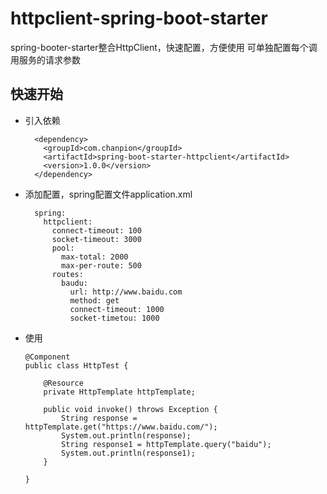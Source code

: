 # httpclient-spring-boot-starter

spring-booter-starter整合HttpClient，快速配置，方便使用
可单独配置每个调用服务的请求参数

## 快速开始
- 引入依赖
  ```
    <dependency>
      <groupId>com.chanpion</groupId>
      <artifactId>spring-boot-starter-httpclient</artifactId>
      <version>1.0.0</version>
    </dependency>
  ```
- 添加配置，spring配置文件application.xml

  ```
    spring:
      httpclient:
        connect-timeout: 100
        socket-timeout: 3000
        pool:
          max-total: 2000
          max-per-route: 500
        routes: 
          baudu:
            url: http://www.baidu.com
            method: get
            connect-timeout: 1000
            socket-timetou: 1000
  ```
- 使用
  ```
  @Component
  public class HttpTest {

      @Resource
      private HttpTemplate httpTemplate;

      public void invoke() throws Exception {
          String response = httpTemplate.get("https://www.baidu.com/");
          System.out.println(response);
          String response1 = httpTemplate.query("baidu");
          System.out.println(response1);
      }

  }
  ```
